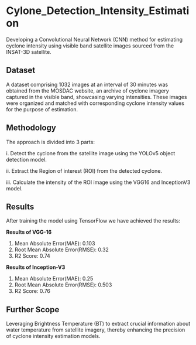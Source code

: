 # Cylone_Detection_Intensity_Estimation

Developing a Convolutional Neural Network (CNN) method for estimating cyclone intensity using visible band satellite images sourced from the INSAT-3D satellite.

## Dataset

A dataset comprising 1032 images at an interval of 30 minutes  was obtained from the MOSDAC website, an archive of cyclone imagery captured in the visible band, showcasing varying intensities. These images were organized and matched with corresponding cyclone intensity values for the purpose of estimation.

## Methodology

The approach is divided into 3 parts:

i.   Detect the cyclone from the satellite image using the YOLOv5 object detection model.

ii.  Extract the Region of interest (ROI) from the detected cyclone.

iii.  Calculate the intensity of the ROI image using the VGG16 and InceptionV3 model. 


## Results

After training the model using TensorFlow we have achieved the results:

**Results of VGG-16**
1. Mean Absolute Error(MAE): 0.103
2. Root Mean Absolute Error(RMSE): 0.32
3. R2 Score: 0.74

**Results of Inception-V3**
1. Mean Absolute Error(MAE): 0.25
2. Root Mean Absolute Error(RMSE): 0.503
3. R2 Score: 0.76


## Further Scope
Leveraging Brightness Temperature (BT) to extract crucial information about water temperature from satellite imagery, thereby enhancing the precision of cyclone intensity estimation models.
